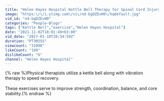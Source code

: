 ```yaml
---
title: "Helen Hayes Hospital Kettle Bell Therapy for Spinal Cord Injury"
image: "https:\/\/i.ytimg.com\/vi\/nd-bgDZEvH0\/hqdefault.jpg"
vid_id: "nd-bgDZEvH0"
categories: "People-Blogs"
tags: ["Kettle Bell","exercise","Helen Hayes Hospital"]
date: "2021-11-02T18:01:49+03:00"
vid_date: "2017-01-18T20:34:59Z"
duration: "PT3M25S"
viewcount: "31098"
likeCount: "199"
dislikeCount: "6"
channel: "Helen Hayes Hospital"
---
```

{% raw %}Physical therapists utilize a kettle bell along with vibration therapy to speed recovery.<br /><br />These exercises serve to improve strength, coordination, balance, and core stability.{% endraw %}

